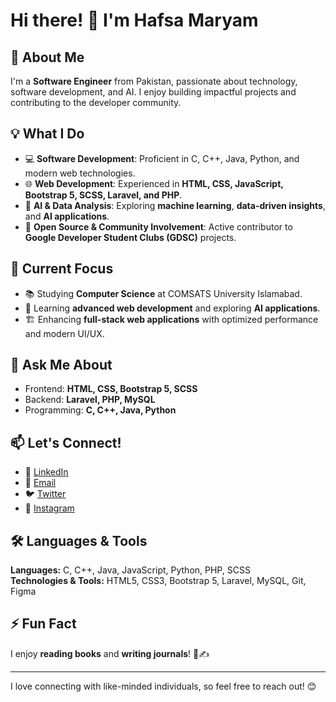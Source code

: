 # Hi there! 👋 I'm Hafsa Maryam

## 🚀 About Me
I'm a **Software Engineer** from Pakistan, passionate about technology, software development, and AI. I enjoy building impactful projects and contributing to the developer community.

## 💡 What I Do
- 💻 **Software Development**: Proficient in C, C++, Java, Python, and modern web technologies.
- 🌐 **Web Development**: Experienced in **HTML, CSS, JavaScript, Bootstrap 5, SCSS, Laravel, and PHP**.
- 🤖 **AI & Data Analysis**: Exploring **machine learning**, **data-driven insights**, and **AI applications**.
- 🚀 **Open Source & Community Involvement**: Active contributor to **Google Developer Student Clubs (GDSC)** projects.

## 📌 Current Focus
- 📚 Studying **Computer Science** at COMSATS University Islamabad.
- 🌱 Learning **advanced web development** and exploring **AI applications**.
- 🏗️ Enhancing **full-stack web applications** with optimized performance and modern UI/UX.

## 💬 Ask Me About
- Frontend: **HTML, CSS, Bootstrap 5, SCSS**
- Backend: **Laravel, PHP, MySQL**
- Programming: **C, C++, Java, Python**

## 📫 Let's Connect!
- 💼 [LinkedIn](https://www.linkedin.com/in/hafsimaryam)
- 📧 [Email](mailto:inshrahmaryam68@gmail.com)
- 🐦 [Twitter](https://twitter.com/lazybeingg)
- 📸 [Instagram](https://www.instagram.com/inshrahmaryam_)

## 🛠️ Languages & Tools
**Languages:** C, C++, Java, JavaScript, Python, PHP, SCSS  
**Technologies & Tools:** HTML5, CSS3, Bootstrap 5, Laravel, MySQL, Git, Figma

## ⚡ Fun Fact
I enjoy **reading books** and **writing journals**! 📖✍️

---
I love connecting with like-minded individuals, so feel free to reach out! 😊
